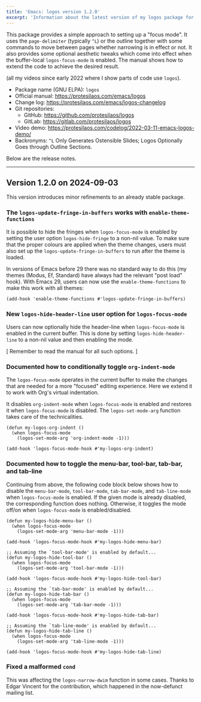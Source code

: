 ```yaml
---
title: 'Emacs: logos version 1.2.0'
excerpt: 'Information about the latest version of my logos package for GNU Emacs.'
---
```


This package provides a simple approach to setting up a "focus mode".
It uses the `page-delimiter` (typically `^L`) or the outline together
with some commands to move between pages whether narrowing is in effect
or not.  It also provides some optional aesthetic tweaks which come into
effect when the buffer-local `logos-focus-mode` is enabled.  The manual
shows how to extend the code to achieve the desired result.

(all my videos since early 2022 where I show parts of code use `logos`).

+ Package name (GNU ELPA): `logos`
+ Official manual: <https://protesilaos.com/emacs/logos>
+ Change log: <https://protesilaos.com/emacs/logos-changelog>
+ Git repositories:
  + GitHub: <https://github.com/protesilaos/logos>
  + GitLab: <https://gitlab.com/protesilaos/logos>
+ Video demo: <https://protesilaos.com/codelog/2022-03-11-emacs-logos-demo/>
+ Backronyms: `^L` Only Generates Ostensible Slides; Logos Optionally Goes through Outline Sections.

Below are the release notes.

* * *

## Version 1.2.0 on 2024-09-03

This version introduces minor refinements to an already stable
package.


### The `logos-update-fringe-in-buffers` works with `enable-theme-functions`

It is possible to hide the fringes when `logos-focus-mode` is enabled
by setting the user option `logos-hide-fringe` to a non-nil value. To
make sure that the proper colours are applied when the theme changes,
users must also set up the `logos-update-fringe-in-buffers` to run
after the theme is loaded.

In versions of Emacs before 29 there was no standard way to do this
(my themes (Modus, Ef, Standard) have always had the relevant "post
load" hook). With Emacs 29, users can now use the `enable-theme-functions`
to make this work with all themes:

```elisp
(add-hook 'enable-theme-functions #'logos-update-fringe-in-buffers)
```

### New `logos-hide-header-line` user option for `logos-focus-mode`

Users can now optionally hide the header-line when `logos-focus-mode`
is enabled in the current buffer. This is done by setting `logos-hide-header-line`
to a non-nil value and then enabling the mode.

[ Remember to read the manual for all such options. ]


### Documented how to conditionally toggle `org-indent-mode`

The `logos-focus-mode` operates in the current buffer to make the
changes that are needed for a more "focused" editing experience. Here
we extend it to work with Org's virtual indentation.

It disables `org-indent-mode` when `logos-focus-mode` is enabled and
restores it when `logos-focus-mode` is disabled.  The
`logos-set-mode-arg` function takes care of the technicalities.

```elisp
(defun my-logos-org-indent ()
  (when logos-focus-mode
    (logos-set-mode-arg 'org-indent-mode -1)))

(add-hook 'logos-focus-mode-hook #'my-logos-org-indent)
```

### Documented how to toggle the menu-bar, tool-bar, tab-bar, and tab-line

Continuing from above, the following code block below shows how to
disable the `menu-bar-mode`, `tool-bar-mode`, `tab-bar-mode`, and
`tab-line-mode` when `logos-focus-mode` is enabled. If the given mode
is already disabled, the corresponding function does nothing.
Otherwise, it toggles the mode off/on when `logos-focus-mode` is
enabled/disabled.

```elisp
(defun my-logos-hide-menu-bar ()
  (when logos-focus-mode
    (logos-set-mode-arg 'menu-bar-mode -1)))

(add-hook 'logos-focus-mode-hook #'my-logos-hide-menu-bar)

;; Assuming the `tool-bar-mode' is enabled by default...
(defun my-logos-hide-tool-bar ()
  (when logos-focus-mode
    (logos-set-mode-arg 'tool-bar-mode -1)))

(add-hook 'logos-focus-mode-hook #'my-logos-hide-tool-bar)

;; Assuming the `tab-bar-mode' is enabled by default...
(defun my-logos-hide-tab-bar ()
  (when logos-focus-mode
    (logos-set-mode-arg 'tab-bar-mode -1)))

(add-hook 'logos-focus-mode-hook #'my-logos-hide-tab-bar)

;; Assuming the `tab-line-mode' is enabled by default...
(defun my-logos-hide-tab-line ()
  (when logos-focus-mode
    (logos-set-mode-arg 'tab-line-mode -1)))

(add-hook 'logos-focus-mode-hook #'my-logos-hide-tab-line)
```

### Fixed a malformed `cond`

This was affecting the `logos-narrow-dwim` function in some cases.
Thanks to Edgar Vincent for the contribution, which happened in the
now-defunct mailing list.

